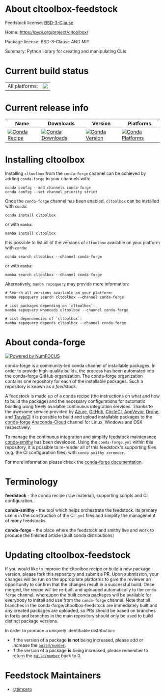 About cltoolbox-feedstock
=========================

Feedstock license: [BSD-3-Clause](https://github.com/conda-forge/cltoolbox-feedstock/blob/main/LICENSE.txt)

Home: https://pypi.org/project/cltoolbox/

Package license: BSD-3-Clause AND MIT

Summary: Python library for creating and manipulating CLIs

Current build status
====================


<table><tr><td>All platforms:</td>
    <td>
      <a href="https://dev.azure.com/conda-forge/feedstock-builds/_build/latest?definitionId=18869&branchName=main">
        <img src="https://dev.azure.com/conda-forge/feedstock-builds/_apis/build/status/cltoolbox-feedstock?branchName=main">
      </a>
    </td>
  </tr>
</table>

Current release info
====================

| Name | Downloads | Version | Platforms |
| --- | --- | --- | --- |
| [![Conda Recipe](https://img.shields.io/badge/recipe-cltoolbox-green.svg)](https://anaconda.org/conda-forge/cltoolbox) | [![Conda Downloads](https://img.shields.io/conda/dn/conda-forge/cltoolbox.svg)](https://anaconda.org/conda-forge/cltoolbox) | [![Conda Version](https://img.shields.io/conda/vn/conda-forge/cltoolbox.svg)](https://anaconda.org/conda-forge/cltoolbox) | [![Conda Platforms](https://img.shields.io/conda/pn/conda-forge/cltoolbox.svg)](https://anaconda.org/conda-forge/cltoolbox) |

Installing cltoolbox
====================

Installing `cltoolbox` from the `conda-forge` channel can be achieved by adding `conda-forge` to your channels with:

```
conda config --add channels conda-forge
conda config --set channel_priority strict
```

Once the `conda-forge` channel has been enabled, `cltoolbox` can be installed with `conda`:

```
conda install cltoolbox
```

or with `mamba`:

```
mamba install cltoolbox
```

It is possible to list all of the versions of `cltoolbox` available on your platform with `conda`:

```
conda search cltoolbox --channel conda-forge
```

or with `mamba`:

```
mamba search cltoolbox --channel conda-forge
```

Alternatively, `mamba repoquery` may provide more information:

```
# Search all versions available on your platform:
mamba repoquery search cltoolbox --channel conda-forge

# List packages depending on `cltoolbox`:
mamba repoquery whoneeds cltoolbox --channel conda-forge

# List dependencies of `cltoolbox`:
mamba repoquery depends cltoolbox --channel conda-forge
```


About conda-forge
=================

[![Powered by
NumFOCUS](https://img.shields.io/badge/powered%20by-NumFOCUS-orange.svg?style=flat&colorA=E1523D&colorB=007D8A)](https://numfocus.org)

conda-forge is a community-led conda channel of installable packages.
In order to provide high-quality builds, the process has been automated into the
conda-forge GitHub organization. The conda-forge organization contains one repository
for each of the installable packages. Such a repository is known as a *feedstock*.

A feedstock is made up of a conda recipe (the instructions on what and how to build
the package) and the necessary configurations for automatic building using freely
available continuous integration services. Thanks to the awesome service provided by
[Azure](https://azure.microsoft.com/en-us/services/devops/), [GitHub](https://github.com/),
[CircleCI](https://circleci.com/), [AppVeyor](https://www.appveyor.com/),
[Drone](https://cloud.drone.io/welcome), and [TravisCI](https://travis-ci.com/)
it is possible to build and upload installable packages to the
[conda-forge](https://anaconda.org/conda-forge) [Anaconda-Cloud](https://anaconda.org/)
channel for Linux, Windows and OSX respectively.

To manage the continuous integration and simplify feedstock maintenance
[conda-smithy](https://github.com/conda-forge/conda-smithy) has been developed.
Using the ``conda-forge.yml`` within this repository, it is possible to re-render all of
this feedstock's supporting files (e.g. the CI configuration files) with ``conda smithy rerender``.

For more information please check the [conda-forge documentation](https://conda-forge.org/docs/).

Terminology
===========

**feedstock** - the conda recipe (raw material), supporting scripts and CI configuration.

**conda-smithy** - the tool which helps orchestrate the feedstock.
                   Its primary use is in the construction of the CI ``.yml`` files
                   and simplify the management of *many* feedstocks.

**conda-forge** - the place where the feedstock and smithy live and work to
                  produce the finished article (built conda distributions)


Updating cltoolbox-feedstock
============================

If you would like to improve the cltoolbox recipe or build a new
package version, please fork this repository and submit a PR. Upon submission,
your changes will be run on the appropriate platforms to give the reviewer an
opportunity to confirm that the changes result in a successful build. Once
merged, the recipe will be re-built and uploaded automatically to the
`conda-forge` channel, whereupon the built conda packages will be available for
everybody to install and use from the `conda-forge` channel.
Note that all branches in the conda-forge/cltoolbox-feedstock are
immediately built and any created packages are uploaded, so PRs should be based
on branches in forks and branches in the main repository should only be used to
build distinct package versions.

In order to produce a uniquely identifiable distribution:
 * If the version of a package **is not** being increased, please add or increase
   the [``build/number``](https://docs.conda.io/projects/conda-build/en/latest/resources/define-metadata.html#build-number-and-string).
 * If the version of a package **is** being increased, please remember to return
   the [``build/number``](https://docs.conda.io/projects/conda-build/en/latest/resources/define-metadata.html#build-number-and-string)
   back to 0.

Feedstock Maintainers
=====================

* [@timcera](https://github.com/timcera/)

